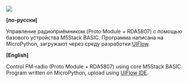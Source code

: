 ![](https://raw.githubusercontent.com/dsiberia9s/M5Stack_RDA5807_FM_Radio/master/photo.jpg)

**[по-русски]**

Управление радиоприёмником (Proto Module + RDA5807) с помощью базового устройства M5Stack BASIC. Программа написана на MicroPython, загружают через среду разработки [UIFlow](https://flow.m5stack.com).

**[English]**

Control FM-radio (Proto Module + RDA5807) using core M5Stack BASIC. Program written on MicroPython, upload using [UIFlow IDE](https://flow.m5stack.com).
